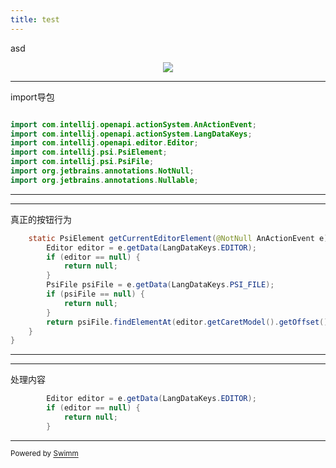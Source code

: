 ```yaml
---
title: test
---
```

asd

<p align="center"><img src="https://firebasestorage.googleapis.com/v0/b/swimmio-content/o/repositories%2FZ2l0aHViJTNBJTNBUmVzdGZ1bFRvb2wlM0ElM0FkZXZoMDQwNw%3D%3D%2Faec82943-aab3-44f8-9a18-03b06b8da01f.gif?alt=media&amp;token=9e4f75c5-9099-4d06-9dee-66b2e5db09e1"></p>

<SwmSnippet path="/src/com/github/restful/tool/actions/EditorOption.java" line="12">

---

import导包

```java

import com.intellij.openapi.actionSystem.AnActionEvent;
import com.intellij.openapi.actionSystem.LangDataKeys;
import com.intellij.openapi.editor.Editor;
import com.intellij.psi.PsiElement;
import com.intellij.psi.PsiFile;
import org.jetbrains.annotations.NotNull;
import org.jetbrains.annotations.Nullable;
```

---

</SwmSnippet>

<SwmSnippet path="/src/com/github/restful/tool/actions/EditorOption.java" line="34">

---

真正的按钮行为

```java
    static PsiElement getCurrentEditorElement(@NotNull AnActionEvent e) {
        Editor editor = e.getData(LangDataKeys.EDITOR);
        if (editor == null) {
            return null;
        }
        PsiFile psiFile = e.getData(LangDataKeys.PSI_FILE);
        if (psiFile == null) {
            return null;
        }
        return psiFile.findElementAt(editor.getCaretModel().getOffset());
    }
}
```

---

</SwmSnippet>

<SwmSnippet path="/src/com/github/restful/tool/actions/EditorOption.java" line="35">

---

处理内容

```java
        Editor editor = e.getData(LangDataKeys.EDITOR);
        if (editor == null) {
            return null;
        }
```

---

</SwmSnippet>

<SwmMeta version="3.0.0" repo-id="Z2l0aHViJTNBJTNBUmVzdGZ1bFRvb2wlM0ElM0FkZXZoMDQwNw==" repo-name="RestfulTool"><sup>Powered by [Swimm](https://app.swimm.io/)</sup></SwmMeta>
